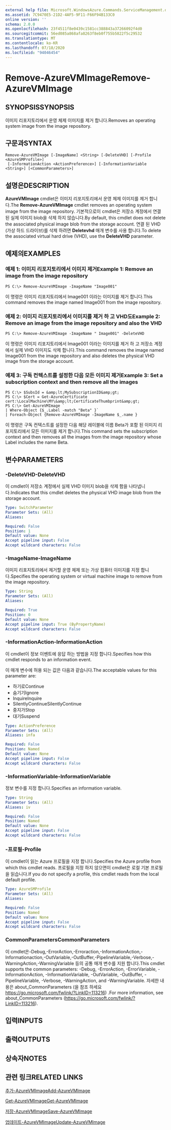 ```yaml
---
external help file: Microsoft.WindowsAzure.Commands.ServiceManagement.dll-Help.xml
ms.assetid: 7C9470E5-21D2-4AF5-9F11-F66F94B133C0
online version: ''
schema: 2.0.0
ms.openlocfilehash: 23f4511f8e0439c1581cc388843a37266092f4d0
ms.sourcegitcommit: 56ed085a868afa8263f8eb0f755b5822f5c29532
ms.translationtype: MT
ms.contentlocale: ko-KR
ms.lasthandoff: 07/18/2020
ms.locfileid: "94046454"
---
```

# <span data-ttu-id="a1ba0-101">Remove-AzureVMImage</span><span class="sxs-lookup"><span data-stu-id="a1ba0-101">Remove-AzureVMImage</span></span>

## <span data-ttu-id="a1ba0-102">SYNOPSIS</span><span class="sxs-lookup"><span data-stu-id="a1ba0-102">SYNOPSIS</span></span>
<span data-ttu-id="a1ba0-103">이미지 리포지토리에서 운영 체제 이미지를 제거 합니다.</span><span class="sxs-lookup"><span data-stu-id="a1ba0-103">Removes an operating system image from the image repository.</span></span>

## <span data-ttu-id="a1ba0-104">구문과</span><span class="sxs-lookup"><span data-stu-id="a1ba0-104">SYNTAX</span></span>

```
Remove-AzureVMImage [-ImageName] <String> [-DeleteVHD] [-Profile <AzureSMProfile>]
 [-InformationAction <ActionPreference>] [-InformationVariable <String>] [<CommonParameters>]
```

## <span data-ttu-id="a1ba0-105">설명은</span><span class="sxs-lookup"><span data-stu-id="a1ba0-105">DESCRIPTION</span></span>
<span data-ttu-id="a1ba0-106">**AzureVMImage** cmdlet은 이미지 리포지토리에서 운영 체제 이미지를 제거 합니다.</span><span class="sxs-lookup"><span data-stu-id="a1ba0-106">The **Remove-AzureVMImage** cmdlet removes an operating system image from the image repository.</span></span>
<span data-ttu-id="a1ba0-107">기본적으로이 cmdlet은 저장소 계정에서 연결 된 실제 이미지 blob을 삭제 하지 않습니다.</span><span class="sxs-lookup"><span data-stu-id="a1ba0-107">By default, this cmdlet does not delete the associated physical image blob from the storage account.</span></span>
<span data-ttu-id="a1ba0-108">연결 된 VHD (가상 하드 드라이브)를 삭제 하려면 **Deletevhd** 매개 변수를 사용 합니다.</span><span class="sxs-lookup"><span data-stu-id="a1ba0-108">To delete the associated virtual hard drive (VHD), use the **DeleteVHD** parameter.</span></span>

## <span data-ttu-id="a1ba0-109">예제의</span><span class="sxs-lookup"><span data-stu-id="a1ba0-109">EXAMPLES</span></span>

### <span data-ttu-id="a1ba0-110">예제 1: 이미지 리포지토리에서 이미지 제거</span><span class="sxs-lookup"><span data-stu-id="a1ba0-110">Example 1: Remove an image from the image repository</span></span>
```
PS C:\> Remove-AzureVMImage -ImageName "Image001"
```

<span data-ttu-id="a1ba0-111">이 명령은 이미지 리포지토리에서 Image001 이라는 이미지를 제거 합니다.</span><span class="sxs-lookup"><span data-stu-id="a1ba0-111">This command removes the image named Image001 from the image repository.</span></span>

### <span data-ttu-id="a1ba0-112">예제 2: 이미지 리포지토리에서 이미지를 제거 하 고 VHD도</span><span class="sxs-lookup"><span data-stu-id="a1ba0-112">Example 2: Remove an image from the image repository and also the VHD</span></span>
```
PS C:\> Remove-AzureVMImage -ImageName " Image001" -DeleteVHD
```

<span data-ttu-id="a1ba0-113">이 명령은 이미지 리포지토리에서 Image001 이라는 이미지를 제거 하 고 저장소 계정에서 실제 VHD 이미지도 삭제 합니다.</span><span class="sxs-lookup"><span data-stu-id="a1ba0-113">This command removes the image named Image001 from the image repository and also deletes the physical VHD image from the storage account.</span></span>

### <span data-ttu-id="a1ba0-114">예제 3: 구독 컨텍스트를 설정한 다음 모든 이미지 제거</span><span class="sxs-lookup"><span data-stu-id="a1ba0-114">Example 3: Set a subscription context and then remove all the images</span></span>
```
PS C:\> $SubsId = &amp;lt;MySubscriptionID&amp;gt;
PS C:\> $Cert = Get-AzureCertificate cert:\LocalMachine\MY\&amp;lt;CertificateThumbprint&amp;gt;
PS C:\> Get-AzureVMImage `
| Where-Object {$_.Label -match "Beta" }`
| Foreach-Object {Remove-AzureVMImage -ImageName $_.name }
```

<span data-ttu-id="a1ba0-115">이 명령은 구독 컨텍스트를 설정한 다음 해당 레이블에 이름 Beta가 포함 된 이미지 리포지토리에서 모든 이미지를 제거 합니다.</span><span class="sxs-lookup"><span data-stu-id="a1ba0-115">This command sets the subscription context and then removes all the images from the image repository whose Label includes the name Beta.</span></span>

## <span data-ttu-id="a1ba0-116">변수</span><span class="sxs-lookup"><span data-stu-id="a1ba0-116">PARAMETERS</span></span>

### <span data-ttu-id="a1ba0-117">-DeleteVHD</span><span class="sxs-lookup"><span data-stu-id="a1ba0-117">-DeleteVHD</span></span>
<span data-ttu-id="a1ba0-118">이 cmdlet이 저장소 계정에서 실제 VHD 이미지 blob을 삭제 함을 나타냅니다.</span><span class="sxs-lookup"><span data-stu-id="a1ba0-118">Indicates that this cmdlet deletes the physical VHD image blob from the storage account.</span></span>

```yaml
Type: SwitchParameter
Parameter Sets: (All)
Aliases: 

Required: False
Position: 1
Default value: None
Accept pipeline input: False
Accept wildcard characters: False
```

### <span data-ttu-id="a1ba0-119">-ImageName</span><span class="sxs-lookup"><span data-stu-id="a1ba0-119">-ImageName</span></span>
<span data-ttu-id="a1ba0-120">이미지 리포지토리에서 제거할 운영 체제 또는 가상 컴퓨터 이미지를 지정 합니다.</span><span class="sxs-lookup"><span data-stu-id="a1ba0-120">Specifies the operating system or virtual machine image to remove from the image repository.</span></span>

```yaml
Type: String
Parameter Sets: (All)
Aliases: 

Required: True
Position: 0
Default value: None
Accept pipeline input: True (ByPropertyName)
Accept wildcard characters: False
```

### <span data-ttu-id="a1ba0-121">-InformationAction</span><span class="sxs-lookup"><span data-stu-id="a1ba0-121">-InformationAction</span></span>
<span data-ttu-id="a1ba0-122">이 cmdlet이 정보 이벤트에 응답 하는 방법을 지정 합니다.</span><span class="sxs-lookup"><span data-stu-id="a1ba0-122">Specifies how this cmdlet responds to an information event.</span></span>

<span data-ttu-id="a1ba0-123">이 매개 변수에 허용 되는 값은 다음과 같습니다.</span><span class="sxs-lookup"><span data-stu-id="a1ba0-123">The acceptable values for this parameter are:</span></span>

- <span data-ttu-id="a1ba0-124">하기로</span><span class="sxs-lookup"><span data-stu-id="a1ba0-124">Continue</span></span>
- <span data-ttu-id="a1ba0-125">숨기기</span><span class="sxs-lookup"><span data-stu-id="a1ba0-125">Ignore</span></span>
- <span data-ttu-id="a1ba0-126">Inquire</span><span class="sxs-lookup"><span data-stu-id="a1ba0-126">Inquire</span></span>
- <span data-ttu-id="a1ba0-127">SilentlyContinue</span><span class="sxs-lookup"><span data-stu-id="a1ba0-127">SilentlyContinue</span></span>
- <span data-ttu-id="a1ba0-128">중지가</span><span class="sxs-lookup"><span data-stu-id="a1ba0-128">Stop</span></span>
- <span data-ttu-id="a1ba0-129">대기</span><span class="sxs-lookup"><span data-stu-id="a1ba0-129">Suspend</span></span>

```yaml
Type: ActionPreference
Parameter Sets: (All)
Aliases: infa

Required: False
Position: Named
Default value: None
Accept pipeline input: False
Accept wildcard characters: False
```

### <span data-ttu-id="a1ba0-130">-InformationVariable</span><span class="sxs-lookup"><span data-stu-id="a1ba0-130">-InformationVariable</span></span>
<span data-ttu-id="a1ba0-131">정보 변수를 지정 합니다.</span><span class="sxs-lookup"><span data-stu-id="a1ba0-131">Specifies an information variable.</span></span>

```yaml
Type: String
Parameter Sets: (All)
Aliases: iv

Required: False
Position: Named
Default value: None
Accept pipeline input: False
Accept wildcard characters: False
```

### <span data-ttu-id="a1ba0-132">-프로필</span><span class="sxs-lookup"><span data-stu-id="a1ba0-132">-Profile</span></span>
<span data-ttu-id="a1ba0-133">이 cmdlet이 읽는 Azure 프로필을 지정 합니다.</span><span class="sxs-lookup"><span data-stu-id="a1ba0-133">Specifies the Azure profile from which this cmdlet reads.</span></span>
<span data-ttu-id="a1ba0-134">프로필을 지정 하지 않으면이 cmdlet은 로컬 기본 프로필을 읽습니다.</span><span class="sxs-lookup"><span data-stu-id="a1ba0-134">If you do not specify a profile, this cmdlet reads from the local default profile.</span></span>

```yaml
Type: AzureSMProfile
Parameter Sets: (All)
Aliases: 

Required: False
Position: Named
Default value: None
Accept pipeline input: False
Accept wildcard characters: False
```

### <span data-ttu-id="a1ba0-135">CommonParameters</span><span class="sxs-lookup"><span data-stu-id="a1ba0-135">CommonParameters</span></span>
<span data-ttu-id="a1ba0-136">이 cmdlet은-Debug,-ErrorAction,-Erroraction,-InformationAction,-Informationaction,-OutVariable,-OutBuffer,-PipelineVariable,-Verbose,-WarningAction,-WarningVariable 등의 공통 매개 변수를 지원 합니다.</span><span class="sxs-lookup"><span data-stu-id="a1ba0-136">This cmdlet supports the common parameters: -Debug, -ErrorAction, -ErrorVariable, -InformationAction, -InformationVariable, -OutVariable, -OutBuffer, -PipelineVariable, -Verbose, -WarningAction, and -WarningVariable.</span></span> <span data-ttu-id="a1ba0-137">자세한 내용은 about_CommonParameters (을 참조 하세요 https://go.microsoft.com/fwlink/?LinkID=113216) .</span><span class="sxs-lookup"><span data-stu-id="a1ba0-137">For more information, see about_CommonParameters (https://go.microsoft.com/fwlink/?LinkID=113216).</span></span>

## <span data-ttu-id="a1ba0-138">입력</span><span class="sxs-lookup"><span data-stu-id="a1ba0-138">INPUTS</span></span>

## <span data-ttu-id="a1ba0-139">출력</span><span class="sxs-lookup"><span data-stu-id="a1ba0-139">OUTPUTS</span></span>

## <span data-ttu-id="a1ba0-140">상속자</span><span class="sxs-lookup"><span data-stu-id="a1ba0-140">NOTES</span></span>

## <span data-ttu-id="a1ba0-141">관련 링크</span><span class="sxs-lookup"><span data-stu-id="a1ba0-141">RELATED LINKS</span></span>

[<span data-ttu-id="a1ba0-142">추가-AzureVMImage</span><span class="sxs-lookup"><span data-stu-id="a1ba0-142">Add-AzureVMImage</span></span>](./Add-AzureVMImage.md)

[<span data-ttu-id="a1ba0-143">Get-AzureVMImage</span><span class="sxs-lookup"><span data-stu-id="a1ba0-143">Get-AzureVMImage</span></span>](./Get-AzureVMImage.md)

[<span data-ttu-id="a1ba0-144">저장-AzureVMImage</span><span class="sxs-lookup"><span data-stu-id="a1ba0-144">Save-AzureVMImage</span></span>](./Save-AzureVMImage.md)

[<span data-ttu-id="a1ba0-145">업데이트-AzureVMImage</span><span class="sxs-lookup"><span data-stu-id="a1ba0-145">Update-AzureVMImage</span></span>](./Update-AzureVMImage.md)


